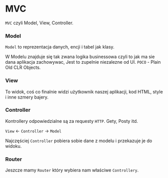 

# MVC



`MVC` czyli Model, View, Controller.



### Model

`Model` to reprezentacja danych, encji i tabel jak klasy.

W Modelu znajduje się tak zwana logika businessowa czyli to jak ma sie dana aplikacja zachowywac, Jest to zupelnie niezalezne od UI. `POCO` - Plain Old CLR Objects.

### View

To widok, coś co finalnie widzi użytkownik naszej aplikacji, kod HTML, style i inne szmery bajery.

### Controller

Kontrollery odpowiedzialne są za requesty `HTTP`. Gety, Posty itd.



`View` <- `Controller` -> `Model` 

Najczęściej `Controller` pobiera sobie dane z modelu i przekazuje je do widoku.



### Router

Jeszcze mamy `Router` który wybiera nam właściwe `Controllery`. 